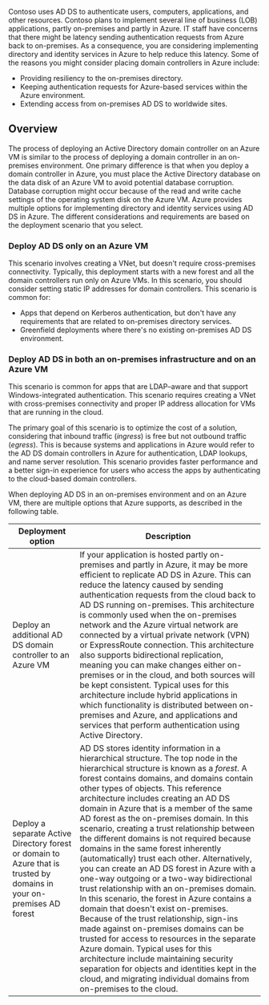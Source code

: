 Contoso uses AD DS to authenticate users, computers, applications, and other resources. Contoso plans to implement several line of business (LOB) applications, partly on-premises and partly in Azure. IT staff have concerns that there might be latency sending authentication requests from Azure back to on-premises. As a consequence, you are considering implementing directory and identity services in Azure to help reduce this latency.
Some of the reasons you might consider placing domain controllers in Azure include:

- Providing resiliency to the on-premises directory.
- Keeping authentication requests for Azure-based services within the Azure environment.
- Extending access from on-premises AD DS to worldwide sites.

## Overview

The process of deploying an Active Directory domain controller on an Azure VM is similar to the process of deploying a domain controller in an on-premises environment. One primary difference is that when you deploy a domain controller in Azure, you must place the Active Directory database on the data disk of an Azure VM to avoid potential database corruption. Database corruption might occur because of the read and write cache settings of the operating system disk on the Azure VM.
Azure provides multiple options for implementing directory and identity services using AD DS in Azure. The different considerations and requirements are based on the deployment scenario that you select.

### Deploy AD DS only on an Azure VM

This scenario involves creating a VNet, but doesn't require cross-premises connectivity. Typically, this deployment starts with a new forest and all the domain controllers run only on Azure VMs. In this scenario, you should consider setting static IP addresses for domain controllers. This scenario is common for:

- Apps that depend on Kerberos authentication, but don't have any requirements that are related to on-premises directory services.
- Greenfield deployments where there's no existing on-premises AD DS environment.

### Deploy AD DS in both an on-premises infrastructure and on an Azure VM

This scenario is common for apps that are LDAP–aware and that support Windows-integrated authentication. This scenario requires creating a VNet with cross-premises connectivity and proper IP address allocation for VMs that are running in the cloud.

The primary goal of this scenario is to optimize the cost of a solution, considering that inbound traffic (*ingress*) is free but not outbound traffic (*egress*). This is because systems and applications in Azure would refer to the AD DS domain controllers in Azure for authentication, LDAP lookups, and name server resolution. This scenario provides faster performance and a better sign-in experience for users who access the apps by authenticating to the cloud-based domain controllers.

When deploying AD DS in an on-premises environment and on an Azure VM, there are multiple options that Azure supports, as described in the following table.

|Deployment option|Description|
|----|----|
|Deploy an additional AD DS domain controller to an Azure VM|If your application is hosted partly on-premises and partly in Azure, it may be more efficient to replicate AD DS in Azure. This can reduce the latency caused by sending authentication requests from the cloud back to AD DS running on-premises. This architecture is commonly used when the on-premises network and the Azure virtual network are connected by a virtual private network (VPN) or ExpressRoute connection. This architecture also supports bidirectional replication, meaning  you can make changes either on-premises or in the cloud, and both sources will be kept consistent. Typical uses for this architecture include hybrid applications in which functionality is distributed between on-premises and Azure, and applications and services that perform authentication using Active Directory.|
|Deploy a separate Active Directory forest or domain to Azure that is trusted by domains in your on-premises AD forest|AD DS stores identity information in a hierarchical structure. The top node in the hierarchical structure is known as a *forest*. A forest contains domains, and domains contain other types of objects. This reference architecture includes creating an AD DS domain in Azure that is a member of the same AD forest as the on-premises domain. In this scenario, creating a trust relationship between the different domains is not required because domains in the same forest inherently (automatically) trust each other. Alternatively, you can create an AD DS forest in Azure with a one-way outgoing or a two-way bidirectional trust relationship with an on-premises domain. In this scenario, the forest in Azure contains a domain that doesn't exist on-premises. Because of the trust relationship, sign-ins made against on-premises domains can be trusted for access to resources in the separate Azure domain. Typical uses for this architecture include maintaining security separation for objects and identities kept in the cloud, and migrating individual domains from on-premises to the cloud.|
